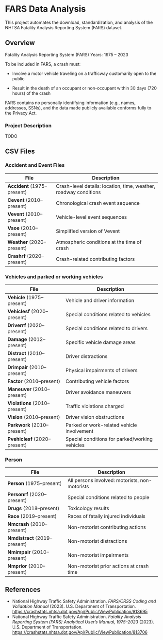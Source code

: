 # FARS Data Analysis

This project automates the download, standardization, and analysis of the NHTSA Fatality Analysis Reporting System (FARS) dataset.

## Overview

Fatality Analysis Reporting System (FARS)
Years: 1975 – 2023

To be included in FARS, a crash must:

- Involve a motor vehicle traveling on a trafficway customarily open to the public

- Result in the death of an occupant or non-occupant within 30 days (720 hours) of the crash

FARS contains no personally identifying information (e.g., names, addresses, SSNs), and the data made publicly available conforms fully to the Privacy Act.

### Project Description

TODO

## CSV Files

### Accident and Event Files

| File                        | Description                                                      |
| --------------------------- | ---------------------------------------------------------------- |
| **Accident** (1975–present) | Crash-level details: location, time, weather, roadway conditions |
| **Cevent** (2010–present)   | Chronological crash event sequence                               |
| **Vevent** (2010–present)   | Vehicle-level event sequences                                    |
| **Vsoe** (2010–present)     | Simplified version of Vevent                                     |
| **Weather** (2020–present)  | Atmospheric conditions at the time of crash                      |
| **Crashrf** (2020–present)  | Crash-related contributing factors                               |

### Vehicles and parked or working vehicles

| File                          | Description                            |
| ----------------------------- | -------------------------------------- |
| **Vehicle** (1975–present)    | Vehicle and driver information         |
| **Vehiclesf** (2020–present)  | Special conditions related to vehicles |
| **Driverrf** (2020–present)   | Special conditions related to drivers  |
| **Damage** (2012–present)     | Specific vehicle damage areas          |
| **Distract** (2010–present)   | Driver distractions                    |
| **Drimpair** (2010–present)   | Physical impairments of drivers        |
| **Factor** (2010–present)     | Contributing vehicle factors           |
| **Maneuver** (2010–present)   | Driver avoidance maneuvers             |
| **Violations** (2010–present) | Traffic violations charged             |
| **Vision** (2010–present)     | Driver vision obstructions             |
| **Parkwork** (2010–present)   | Parked or work-related vehicle involvement     |
| **Pvehiclesf** (2020–present) | Special conditions for parked/working vehicles |

### Person

| File                          | Description                                    |
| ----------------------------- | ---------------------------------------------- |
| **Person** (1975–present)     | All persons involved: motorists, non-motorists |
| **Personrf** (2020–present)   | Special conditions related to people           |
| **Drugs** (2018–present)      | Toxicology results                             |
| **Race** (2019–present)       | Races of fatally injured individuals           |
| **Nmcrash** (2010–present)    | Non-motorist contributing actions              |
| **Nmdistract** (2019–present) | Non-motorist distractions                      |
| **Nmimpair** (2010–present)   | Non-motorist impairments                       |
| **Nmprior** (2010–present)    | Non-motorist prior actions at crash time       |

## References

- National Highway Traffic Safety Administration. *FARS/CRSS Coding and Validation Manual* (2023). U.S. Department of Transportation. <https://crashstats.nhtsa.dot.gov/Api/Public/ViewPublication/813695>
- National Highway Traffic Safety Administration. *Fatality Analysis Reporting System (FARS) Analytical User’s Manual, 1975–2023* (2023). U.S. Department of Transportation. <https://crashstats.nhtsa.dot.gov/Api/Public/ViewPublication/813706>
